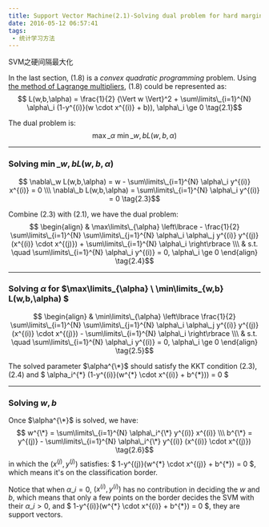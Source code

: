 ```yaml
---
title: Support Vector Machine(2.1)-Solving dual problem for hard margin maximization
date: 2016-05-12 06:57:41
tags:
 - 统计学习方法
---
```


SVM之硬间隔最大化

<!--more-->

In the last section, (1.8) is a *convex quadratic programming* problem.
Using  [the method of Lagrange multipliers](https://www.wikiwand.com/en/Lagrange_multiplier), (1.8) could be represented as:
$$ L(w,b,\alpha) = \frac{1}{2} {\Vert w \Vert}^2 + \sum\limits\_{i=1}^{N} \alpha\_i (1-y^{(i)}(w \cdot x^{(i)} + b)), \alpha\_i \ge 0 \tag{2.1}$$

The dual problem is:
$$\max\limits\_{\alpha} \ \min\limits\_{w,b} L(w,b,\alpha) \tag{2.2}$$


----

###  Solving $\min\limits\_{w,b} L(w,b,\alpha)$
 $$ \nabla\_w  L(w,b,\alpha) = w -  \sum\limits\_{i=1}^{N} \alpha\_i y^{(i)} x^{(i)} = 0  \\\
  \nabla\_b  L(w,b,\alpha) = \sum\limits\_{i=1}^{N} \alpha\_i y^{(i)} = 0 \tag{2.3}$$
 
 Combine (2.3) with (2.1), we have the dual problem:
 $$ \begin{align}
& \max\limits\_{\alpha} \left\lbrace - \frac{1}{2}  \sum\limits\_{i=1}^{N}  \sum\limits\_{j=1}^{N} \alpha\_i \alpha\_j y^{(i)} y^{(j)} (x^{(i)} \cdot x^{(j)}) + \sum\limits\_{i=1}^{N} \alpha\_i \right\rbrace  \\\  
& s.t. \quad \sum\limits\_{i=1}^{N} \alpha\_i y^{(i)} = 0, \alpha\_i \ge 0
\end{align} \tag{2.4}$$

----

###  Solving $\alpha$ for $\max\limits\_{\alpha} \ \min\limits\_{w,b} L(w,b,\alpha) $
$$ \begin{align}
& \min\limits\_{\alpha} \left\lbrace \frac{1}{2}  \sum\limits\_{i=1}^{N}  \sum\limits\_{j=1}^{N} \alpha\_i \alpha\_j y^{(i)} y^{(j)} (x^{(i)} \cdot x^{(j)}) - \sum\limits\_{i=1}^{N} \alpha\_i \right\rbrace \\\  
& s.t. \quad \sum\limits\_{i=1}^{N} \alpha\_i y^{(i)} = 0, \alpha\_i \ge 0
\end{align} \tag{2.5}$$

 The solved parameter $\alpha^{\*}$ should satisfy the KKT condition (2.3), (2.4) and $ \alpha\_i^{\*} (1-y^{(i)}(w^{\*} \cdot x^{(i)} + b^{\*})) = 0 $

----

### Solving $w,b$
Once $\alpha^{\*}$ is solved, we have:
$$ w^{\*} =  \sum\limits\_{i=1}^{N} \alpha\_i^{\*} y^{(i)} x^{(i)} \\\
b^{\*} = y^{(j)} - \sum\limits\_{i=1}^{N} \alpha\_i^{\*} y^{(i)} (x^{(i)} \cdot x^{(j)})
 \tag{2.6}$$
 in which the $(x^{(j)}, y^{(j)})$ satisfies: $ 1-y^{(j)}(w^{\*} \cdot x^{(j)} + b^{\*}) = 0 $, which means it's on the classification border.
 
Notice that when $\alpha\_i = 0$, $(x^{(i)}, y^{(i)})$ has no contribution in deciding the $w$ and $b$, which means that only a few points on the border decides the SVM with their $\alpha\_i > 0$, and $ 1-y^{(i)}(w^{\*} \cdot x^{(i)} + b^{\*}) = 0 $, they are support vectors.

